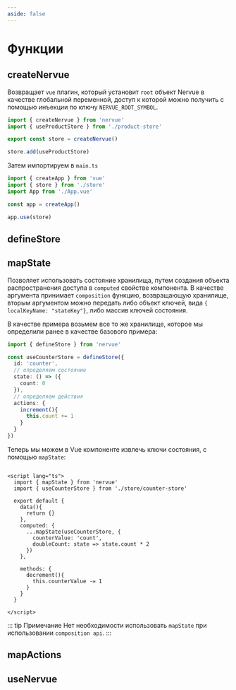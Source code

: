 ```yaml
---
aside: false
---
```


# Функции

## createNervue

Возвращает ```vue``` плагин, который установит ```root``` объект Nervue в качестве глобальной переменной,
доступ к которой можно получить с помощью инъекции по ключу ```NERVUE_ROOT_SYMBOL```.

```typescript
import { createNervue } from 'nervue'
import { useProductStore } from './product-store'

export const store = createNervue()

store.add(useProductStore)
```

Затем импортируем в ```main.ts```

```typescript
import { createApp } from 'vue'
import { store } from './store'
import App from './App.vue'

const app = createApp()

app.use(store)

```

## defineStore

## mapState

Позволяет использовать состояние хранилища, путем создания объекта распространения доступа в ```computed``` свойстве
компонента. В качестве аргумента принимает ```composition``` функцию, возвращающую хранилище, вторым аргументом можно
передать либо объект ключей, вида ```{ localKeyName: "stateKey"}```, либо массив ключей состояния.

В качестве примера возьмем все то же хранилище, которое мы определили ранее в качестве базового примера:

```typescript
import { defineStore } from 'nervue'

const useCounterStore = defineStore({
  id: 'counter',
  // определяем состояние
  state: () => ({
    count: 0
  }),
  // определяем действия
  actions: {
    increment(){
      this.count += 1
    }
  }
})
```

Теперь мы можем в Vue компоненте извлечь ключи состояния, с помощью ```mapState```:

```vue

<script lang="ts">
  import { mapState } from 'nervue'
  import { useCounterStore } from './store/counter-store'

  export default {
    data(){
      return {}
    },
    computed: {
      ...mapState(useCounterStore, {
        counterValue: 'count',
        doubleCount: state => state.count * 2
      })
    },

    methods: {
      decrement(){
        this.counterValue -= 1
      }
    }
  }

</script>
```

::: tip Примечание
Нет необходимости использовать ```mapState``` при использовании ```composition api```.
:::

## mapActions

## useNervue
